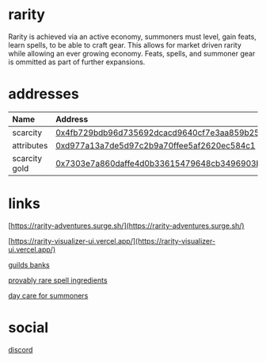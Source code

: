 # rarity
Rarity is achieved via an active economy, summoners must level, gain feats, learn spells, to be able to craft gear. This allows for market driven rarity while allowing an ever growing economy. Feats, spells, and summoner gear is ommitted as part of further expansions.

# addresses

| Name | Address |
| :--- | :--- |
| scarcity | [0x4fb729bdb96d735692dcacd9640cf7e3aa859b25](https://polygonscan.com/address/0x4fb729bdb96d735692dcacd9640cf7e3aa859b25) |
| attributes | [0xd977a13a7de5d97c2b9a70ffee5af2620ec584c1](https://polygonscan.com/address/0xd977a13a7de5d97c2b9a70ffee5af2620ec584c1) |
| scarcity gold | [0x7303e7a860daffe4d0b33615479648cb3496903b](https://polygonscan.com/address/0x7303e7a860daffe4d0b33615479648cb3496903b) |

# links

[https://rarity-adventures.surge.sh/](https://rarity-adventures.surge.sh/)

[https://rarity-visualizer-ui.vercel.app/](https://rarity-visualizer-ui.vercel.app/)

[guilds banks](https://twitter.com/nomorebear/status/1434843331817738243)

[provably rare spell ingredients](https://github.com/sorawit/provably-rare-gems/blob/master/contracts/ProvablyRareGem.sol)

[day care for summoners](https://github.com/abdullathedruid/daycare_manager/blob/main/contracts/DaycareManager.sol)

# social

[discord](https://discord.gg/F5URbkcvmD)
